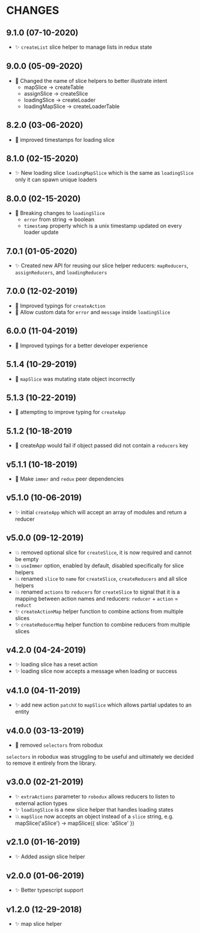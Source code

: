 # CHANGES

## 9.1.0 (07-10-2020)

- :sparkles: `createList` slice helper to manage lists in redux state

## 9.0.0 (05-09-2020)

- :wrench: Changed the name of slice helpers to better illustrate intent
  - mapSlice -> createTable
  - assignSlice -> createSlice
  - loadingSlice -> createLoader
  - loadingMapSlice -> createLoaderTable

## 8.2.0 (03-06-2020)

- :wrench: improved timestamps for loading slice

## 8.1.0 (02-15-2020)

- :sparkles: New loading slice `loadingMapSlice` which is the same as
  `loadingSlice` only it can spawn unique loaders

## 8.0.0 (02-15-2020)

- :wrench: Breaking changes to `loadingSlice`
  - `error` from string -> boolean
  - `timestamp` property which is a unix timestamp updated on every loader
    update

## 7.0.1 (01-05-2020)

- :sparkles: Created new API for reusing our slice helper reducers:
  `mapReducers`, `assignReducers`, and `loadingReducers`

## 7.0.0 (12-02-2019)

- :wrench: Improved typings for `createAction`
- :wrench: Allow custom data for `error` and `message` inside `loadingSlice`

## 6.0.0 (11-04-2019)

- :wrench: Improved typings for a better developer experience

## 5.1.4 (10-29-2019)

- :bug: `mapSlice` was mutating state object incorrectly

## 5.1.3 (10-22-2019)

- :wrench: attempting to improve typing for `createApp`

## 5.1.2 (10-18-2019

- :bug: createApp would fail if object passed did not contain a `reducers` key

## v5.1.1 (10-18-2019)

- :bug: Make `immer` and `redux` peer dependencies

## v5.1.0 (10-06-2019)

- :sparkles: initial `createApp` which will accept an array of modules and
  return a reducer

## v5.0.0 (09-12-2019)

- :boom: removed optional slice for `createSlice`, it is now required and cannot
  be empty
- :boom: `useImmer` option, enabled by default, disabled specifically for slice
  helpers
- :boom: renamed `slice` to `name` for `createSlice`, `createReducers` and all
  slice helpers
- :boom: renamed `actions` to `reducers` for `createSlice` to signal that it is a
  mapping between action names and reducers: `reducer` + `action` = `reduct`
- :sparkles: `createActionMap` helper function to combine actions from multiple
  slices
- :sparkles: `createReducerMap` helper function to combine reducers from
  multiple slices

## v4.2.0 (04-24-2019)

- :sparkles: loading slice has a reset action
- :sparkles: loading slice now accepts a message when loading or success

## v4.1.0 (04-11-2019)

- :sparkles: add new action `patchX` to `mapSlice` which allows partial updates
  to an entity

## v4.0.0 (03-13-2019)

- :hammer: removed `selectors` from robodux

`selectors` in robodux was struggling to be useful and ultimately we decided to
remove it entirely from the library.

## v3.0.0 (02-21-2019)

- :sparkles: `extraActions` parameter to `robodux` allows reducers to listen to
  external action types
- :sparkles: `loadingSlice` is a new slice helper that handles loading states
- :boom: `mapSlice` now accepts an object instead of a `slice` string, e.g.
  mapSlice('aSlice') -> mapSlice({ slice: 'aSlice' })

## v2.1.0 (01-16-2019)

- :sparkles: Added assign slice helper

## v2.0.0 (01-06-2019)

- :sparkles: Better typescript support

## v1.2.0 (12-29-2018)

- :sparkles: map slice helper
